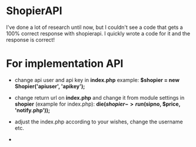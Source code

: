 # ShopierAPI
I've done a lot of research until now, but I couldn't see a code that gets a 100% correct response with shopierapi. I quickly wrote a code for it and the response is correct!

# For implementation API
* change api user and api key in **index.php** example: **$shopier = new Shopier('apiuser', 'apikey');**
* change return url on **index.php** and change it from module settings in **shopier** (example for index.php): **die($shopier->run($sipno, $price, 'notify.php'));**
* adjust the index.php according to your wishes, change the username etc.

*
